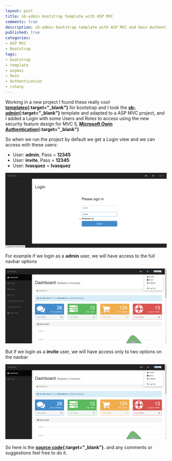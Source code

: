 ```yaml
---
layout: post
title: sb-admin bootstrap template with ASP MVC
comments: true
description: sb-admin bootstrap template with ASP MVC and Owin Authentication
published: true
categories:
- ASP MVC
- Bootstrap
tags:
- bootstrap
- template
- aspmvc
- Owin
- Authentication
- csharp
---
```


Working in a new project I found these really cool **[templates](http://startbootstrap.com/){:target="_blank"}** 
for bootstrap and I took the **[sb-admin](http://startbootstrap.com/template-overviews/sb-admin){:target="_blank"}** template and adapted to 
a ASP MVC project, and I added a Login with some Users and Roles to access using the new security feature design for MVC 5, 
**[Microsoft Owin Authentication](http://blogs.msdn.com/b/webdev/archive/2013/07/03/understanding-owin-forms-authentication-in-mvc-5.aspx){:target="_blank"}**

So when we run the project by default we get a Login view and we can access with these users:

* User: **admin**, Pass = **12345**
* User: **invite**, Pass = **12345**
* User: **lvasquez** = **lvasquez**

<div class="row previews" align="center">
	<div class="thumbnail">
		<a class="post-image-link" href="/images/btemplate-login.png">
		<p>
		<img class="img-responsive" alt="Free Bootstrap Admin Template - SB Admin" src="/images/btemplate-login.png">
		</p>
		</a>
	</div>
</div>

For example if we login as a **admin** user, we will have access to the full navbar options

<div class="row previews" align="center">
	<div class="thumbnail">
		<a class="post-image-link" href="/images/btemplate-admin.png">
		<p>
		<img class="img-responsive" alt="Free Bootstrap Admin Template - SB Admin" src="/images/btemplate-admin.png">
		</p>
		</a>
	</div>
</div>

But if we login as a **invite** user, we will have access only to two options on the navbar

<div class="row previews" align="center">
	<div class="thumbnail">
		<a class="post-image-link" href="/images/btemplate-invite.png">
		<p>
		<img class="img-responsive" alt="Free Bootstrap Admin Template - SB Admin" src="/images/btemplate-invite.png">
		</p>
		</a>
	</div>
</div>

So here is the **[source code](https://github.com/lvasquez/sb-admin-bootstrap-template-asp-mvc-authentication){:target="_blank"}**.
and any comments or suggestions feel free to do it.
